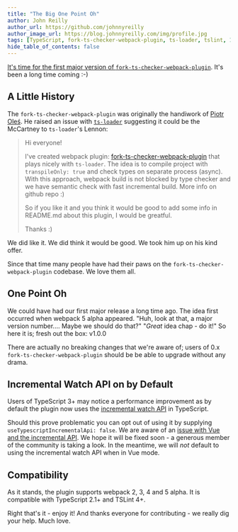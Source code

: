 ```yaml
---
title: "The Big One Point Oh"
author: John Reilly
author_url: https://github.com/johnnyreilly
author_image_url: https://blog.johnnyreilly.com/img/profile.jpg
tags: [TypeScript, fork-ts-checker-webpack-plugin, ts-loader, tslint, 1.0.0, Webpack]
hide_table_of_contents: false
---
```

[It's time for the first major version of `fork-ts-checker-webpack-plugin`](<https://github.com/Realytics/fork-ts-checker-webpack-plugin/releases/tag/v1.0.0>). It's been a long time coming :-)

## A Little History

The `fork-ts-checker-webpack-plugin` was originally the handiwork of [Piotr Oleś](<https://github.com/piotr-oles>). He raised an issue with [`ts-loader`](<https://github.com/TypeStrong/ts-loader/issues/537>) suggesting it could be the McCartney to `ts-loader`'s Lennon:

> Hi everyone!
> 
> I've created webpack plugin: [fork-ts-checker-webpack-plugin](<https://github.com/Realytics/fork-ts-checker-webpack-plugin>) that plays nicely with `ts-loader`. The idea is to compile project with `transpileOnly: true` and check types on separate process (async). With this approach, webpack build is not blocked by type checker and we have semantic check with fast incremental build. More info on github repo :)
> 
> So if you like it and you think it would be good to add some info in README.md about this plugin, I would be greatful.
> 
> Thanks :)

We did like it. We did think it would be good. We took him up on his kind offer.

Since that time many people have had their paws on the `fork-ts-checker-webpack-plugin` codebase. We love them all.

## One Point Oh

We could have had our first major release a long time ago. The idea first occurred when webpack 5 alpha appeared. "Huh, look at that, a major version number.... Maybe we should do that?" "*Great* idea chap - do it!" So here it is; fresh out the box: v1.0.0

There are actually no breaking changes that we're aware of; users of 0.x `fork-ts-checker-webpack-plugin` should be be able to upgrade without any drama.

## Incremental Watch API on by Default

Users of TypeScript 3+ may notice a performance improvement as by default the plugin now uses the [incremental watch API](<https://github.com/Microsoft/TypeScript/pull/20234>) in TypeScript.

Should this prove problematic you can opt out of using it by supplying `useTypescriptIncrementalApi: false`. We are aware of an [issue with Vue and the incremental API](<https://github.com/Realytics/fork-ts-checker-webpack-plugin/issues/219>). We hope it will be fixed soon - a generous member of the community is taking a look. In the meantime, we will *not* default to using the incremental watch API when in Vue mode.

## Compatibility

As it stands, the plugin supports webpack 2, 3, 4 and 5 alpha. It is compatible with TypeScript 2.1+ and TSLint 4+.

Right that's it - enjoy it! And thanks everyone for contributing - we really dig your help. Much love.


